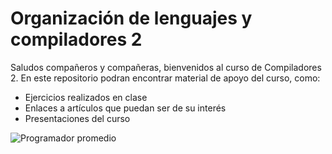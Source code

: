 # Organización de lenguajes y compiladores 2

Saludos compañeros y compañeras, bienvenidos al curso de Compiladores 2. En este repositorio podran encontrar material de apoyo del curso, como:
 - Ejercicios realizados en clase
 - Enlaces a artículos que puedan ser de su interés
 - Presentaciones del curso

![Programador promedio](https://media.giphy.com/media/13HgwGsXF0aiGY/giphy.gif)